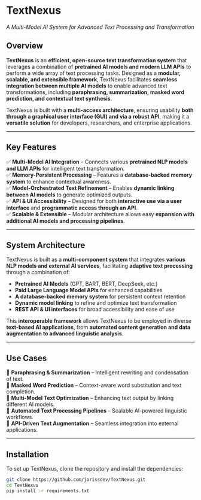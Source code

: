 # **TextNexus**  
_A Multi-Model AI System for Advanced Text Processing and Transformation_

## **Overview**  
**TextNexus** is an **efficient, open-source text transformation system** that leverages a combination of **pretrained AI models and modern LLM APIs** to perform a wide array of text processing tasks. Designed as a **modular, scalable, and extensible framework**, TextNexus facilitates **seamless integration between multiple AI models** to enable advanced text transformations, including **paraphrasing, summarization, masked word prediction, and contextual text synthesis**.

TextNexus is built with a **multi-access architecture**, ensuring usability **both through a graphical user interface (GUI) and via a robust API**, making it a **versatile solution** for developers, researchers, and enterprise applications.

---

## **Key Features**  
✅ **Multi-Model AI Integration** – Connects various **pretrained NLP models and LLM APIs** for intelligent text transformation.  
✅ **Memory-Persistent Processing** – Features a **database-backed memory system** to enhance contextual awareness.  
✅ **Model-Orchestrated Text Refinement** – Enables **dynamic linking between AI models** to generate optimized outputs.  
✅ **API & UI Accessibility** – Designed for both **interactive use via a user interface** and **programmatic access through an API**.  
✅ **Scalable & Extensible** – Modular architecture allows easy **expansion with additional AI models and processing pipelines**.  

---

## **System Architecture**  
TextNexus is built as a **multi-component system** that integrates **various NLP models and external AI services**, facilitating **adaptive text processing** through a combination of:  

- **Pretrained AI Models** (GPT, BART, BERT, DeepSeek, etc.)  
- **Paid Large Language Model APIs** for enhanced capabilities  
- **A database-backed memory system** for persistent context retention  
- **Dynamic model linking** to refine and optimize text transformation  
- **REST API & UI interfaces** for broad accessibility and ease of use  

This **interoperable framework** allows TextNexus to be employed in diverse **text-based AI applications**, from **automated content generation and data augmentation to advanced linguistic analysis**.

---

## **Use Cases**  
🔹 **Paraphrasing & Summarization** – Intelligent rewriting and condensation of text.  
🔹 **Masked Word Prediction** – Context-aware word substitution and text completion.  
🔹 **Multi-Model Text Optimization** – Enhancing text output by linking different AI models.  
🔹 **Automated Text Processing Pipelines** – Scalable AI-powered linguistic workflows.  
🔹 **API-Driven Text Augmentation** – Seamless integration into external applications.  

---

## **Installation**  
To set up TextNexus, clone the repository and install the dependencies:

```bash
git clone https://github.com/jorissdev/TextNexus.git
cd TextNexus
pip install -r requirements.txt
